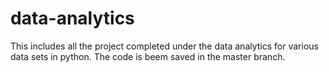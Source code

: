 # data-analytics
This includes all the project completed under the data analytics for various data sets  in python.
The code is beem saved in the master branch.
